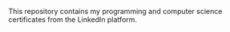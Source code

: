 This repository contains my programming and computer science certificates from the LinkedIn platform.

